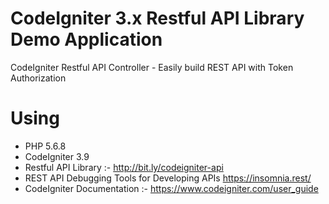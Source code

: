 # CodeIgniter 3.x Restful API Library Demo Application

CodeIgniter Restful API Controller - Easily build REST API with Token Authorization


# Using

* PHP 5.6.8
* CodeIgniter 3.9
* Restful API Library :- http://bit.ly/codeigniter-api
* REST API Debugging Tools for Developing APIs https://insomnia.rest/
* CodeIgniter Documentation :- https://www.codeigniter.com/user_guide
